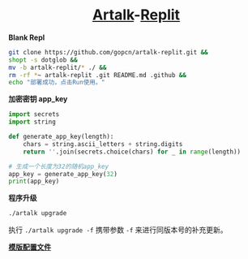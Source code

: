<div align=center>

# [Artalk](https://github.com/ArtalkJS/Artalk)-[Replit](https://replit.com)
</div>

**Blank Repl**

```bash
git clone https://github.com/gopcn/artalk-replit.git &&
shopt -s dotglob &&
mv -b artalk-replit/* ./ &&
rm -rf *~ artalk-replit .git README.md .github &&
echo "部署成功，点击Run使用。"
```

**加密密钥 app_key**
```python
import secrets
import string

def generate_app_key(length):
    chars = string.ascii_letters + string.digits
    return ''.join(secrets.choice(chars) for _ in range(length))

# 生成一个长度为32的随机app_key
app_key = generate_app_key(32)
print(app_key)
```

**程序升级**
```bash
./artalk upgrade
```
执行 ```./artalk upgrade -f``` 携带参数 ```-f``` 来进行同版本号的补充更新。

**[模版配置文件](https://github.com/ArtalkJS/Artalk/blob/master/conf/artalk.example.zh-CN.yml)**